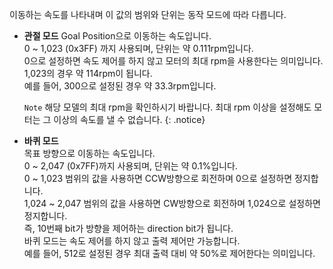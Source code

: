 이동하는 속도를 나타내며 이 값의 범위와 단위는 동작 모드에 따라 다릅니다.

+ **관절 모드**
  Goal Position으로 이동하는 속도입니다.  
  0 ~ 1,023 (0x3FF) 까지 사용되며, 단위는 약 0.111rpm입니다.  
  0으로 설정하면 속도 제어를 하지 않고 모터의 최대 rpm을 사용한다는 의미입니다.  
  1,023의 경우 약 114rpm이 됩니다.  
  예를 들어, 300으로 설정된 경우 약 33.3rpm입니다.

  `Note` 해당 모델의 최대 rpm을 확인하시기 바랍니다. 최대 rpm 이상을 설정해도 모터는 그 이상의 속도를 낼 수 없습니다.
  {: .notice}

+ **바퀴 모드**  
  목표 방향으로 이동하는 속도입니다.  
  0 ~ 2,047 (0x7FF)까지 사용되며, 단위는 약 0.1%입니다.  
  0 ~ 1,023 범위의 값을 사용하면 CCW방향으로 회전하며 0으로 설정하면 정지합니다.  
  1,024 ~ 2,047 범위의 값을 사용하면 CW방향으로 회전하며 1,024으로 설정하면 정지합니다.  
  즉, 10번째 bit가 방향을 제어하는 direction bit가 됩니다.  
  바퀴 모드는 속도 제어를 하지 않고 출력 제어만 가능합니다.  
  예를 들어, 512로 설정된 경우 최대 출력 대비 약 50%로 제어한다는 의미입니다.
